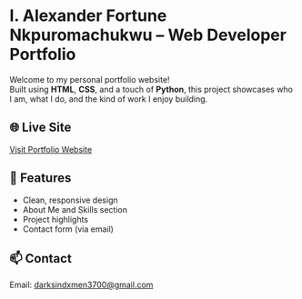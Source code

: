 # I. Alexander Fortune Nkpuromachukwu – Web Developer Portfolio

Welcome to my personal portfolio website!  
Built using **HTML**, **CSS**, and a touch of **Python**, this project showcases who I am, what I do, and the kind of work I enjoy building.

## 🌐 Live Site

[Visit Portfolio Website](https://yourusername.github.io/portfolio)

## 📌 Features

- Clean, responsive design
- About Me and Skills section
- Project highlights
- Contact form (via email)

## 📫 Contact

Email: [darksindxmen3700@gmail.com](mailto:darksindxmen3700@gmail.com)
